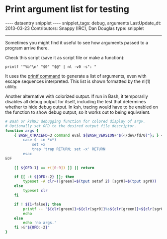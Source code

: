 # Print argument list for testing

\-\-\-- dataentry snipplet \-\-\-- snipplet_tags: debug, arguments
LastUpdate_dt: 2013-03-23 Contributors: Snappy (IRC), Dan Douglas type:
snipplet

------------------------------------------------------------------------

Sometimes you might find it useful to see how arguments passed to a
program arrive there.

Check this script (save it as script file or make a function):

    printf '"%b"\n' "$0" "$@" | nl -v0 -s": "

It uses the [printf command](../commands/builtin/printf.md) to generate a
list of arguments, even with escape sequences interpreted. This list is
shown formatted by the nl(1) utility.

Another alternative with colorized output. If run in Bash, it
temporarily disables all debug output for itself, including the test
that determines whether to hide debug output. In ksh, tracing would have
to be enabled on the function to show debug output, so it works out to
being equivalent.

``` bash
# Bash or ksh93 debugging function for colored display of argv.
# Optionally set OFD to the desired output file descriptor.
function args {
    { BASH_XTRACEFD=3 command eval ${BASH_VERSION+"$(</dev/fd/0)"}; } <<-'EOF' 3>/dev/null
        case $- in *x*)
            set +x
            trap 'trap RETURN; set -x' RETURN
        esac
EOF
    
    [[ ${OFD-1} == +([0-9]) ]] || return

    if [[ -t ${OFD:-2} ]]; then
        typeset -A clr=([green]=$(tput setaf 2) [sgr0]=$(tput sgr0))
    else
        typeset clr
    fi

    if ! ${1+false}; then
        printf -- "${clr[green]}<${clr[sgr0]}%s${clr[green]}>${clr[sgr0]} " "$@"
        echo
    else
        echo 'no args.'
    fi >&"${OFD:-2}"
}
```
